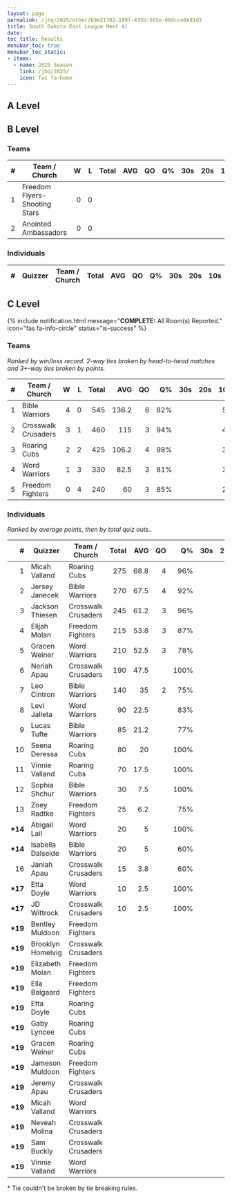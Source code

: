 ```yaml
---
layout: page
permalink: /jbq/2025/other/b9e21702-189f-435b-565e-08dcce0e81d3
title: South Dakota East League Meet #1
date: 
toc_title: Results
menubar_toc: true
menubar_toc_static:
- items:
  - name: 2025 Season
    link: /jbq/2025/
    icon: fas fa-home
---
```



## A Level

## B Level

### Teams
| # | Team / Church | W | L | Total | AVG | QO | Q% | 30s | 20s | 10s |
|--:|---|--:|--:|--:|--:|--:|--:|--:|--:|--:|
| 1 | Freedom Flyers- Shooting Stars | 0 | 0 |  |  |  |  |  |  |  |
| 2 | Anointed Ambassadors | 0 | 0 |  |  |  |  |  |  |  |

### Individuals
| # | Quizzer | Team / Church | Total | AVG | QO | Q% | 30s | 20s | 10s |
|--:|---|---|--:|--:|--:|--:|--:|--:|--:|

## C Level

{% include notification.html
   message="<b>COMPLETE:</b> All Room(s) Reported."
   icon="fas fa-info-circle"
   status="is-success" %}


### Teams

*Ranked by win/loss record. 2-way ties broken by head-to-head matches and 3+-way ties broken by points.*

| # | Team / Church | W | L | Total | AVG | QO | Q% | 30s | 20s | 10s |
|--:|---|--:|--:|--:|--:|--:|--:|--:|--:|--:|
| 1 | Bible Warriors | 4 | 0 | 545 | 136.2 | 6 | 82% |  |  | 53 |
| 2 | Crosswalk Crusaders | 3 | 1 | 460 | 115 | 3 | 94% |  |  | 44 |
| 3 | Roaring Cubs | 2 | 2 | 425 | 106.2 | 4 | 98% |  |  | 39 |
| 4 | Word Warriors | 1 | 3 | 330 | 82.5 | 3 | 81% |  |  | 34 |
| 5 | Freedom Fighters | 0 | 4 | 240 | 60 | 3 | 85% |  |  | 23 |

### Individuals

*Ranked by average points, then by total quiz outs..*

| # | Quizzer | Team / Church | Total | AVG | QO | Q% | 30s | 20s | 10s |
|--:|---|---|--:|--:|--:|--:|--:|--:|--:|
| 1 | Micah Valland | Roaring Cubs | 275 | 68.8 | 4 | 96% |  |  | 24 |
| 2 | Jersey Janecek | Bible Warriors | 270 | 67.5 | 4 | 92% |  |  | 23 |
| 3 | Jackson Thiesen | Crosswalk Crusaders | 245 | 61.2 | 3 | 96% |  |  | 22 |
| 4 | Elijah Molan | Freedom Fighters | 215 | 53.8 | 3 | 87% |  |  | 20 |
| 5 | Gracen Weiner | Word Warriors | 210 | 52.5 | 3 | 78% |  |  | 21 |
| 6 | Neriah Apau | Crosswalk Crusaders | 190 | 47.5 |  | 100% |  |  | 18 |
| 7 | Leo Cintron | Bible Warriors | 140 | 35 | 2 | 75% |  |  | 14 |
| 8 | Levi Jalleta | Word Warriors | 90 | 22.5 |  | 83% |  |  | 10 |
| 9 | Lucas Tufte | Bible Warriors | 85 | 21.2 |  | 77% |  |  | 10 |
| 10 | Seena Deressa | Roaring Cubs | 80 | 20 |  | 100% |  |  | 8 |
| 11 | Vinnie Valland | Roaring Cubs | 70 | 17.5 |  | 100% |  |  | 7 |
| 12 | Sophia Shchur | Bible Warriors | 30 | 7.5 |  | 100% |  |  | 3 |
| 13 | Zoey Radtke | Freedom Fighters | 25 | 6.2 |  | 75% |  |  | 3 |
| **\*14** | Abigail Lail | Word Warriors | 20 | 5 |  | 100% |  |  | 2 |
| **\*14** | Isabella Dalseide | Bible Warriors | 20 | 5 |  | 60% |  |  | 3 |
| 16 | Janiah Apau | Crosswalk Crusaders | 15 | 3.8 |  | 60% |  |  | 3 |
| **\*17** | Etta Doyle | Word Warriors | 10 | 2.5 |  | 100% |  |  | 1 |
| **\*17** | JD Wittrock | Crosswalk Crusaders | 10 | 2.5 |  | 100% |  |  | 1 |
| **\*19** | Bentley Muldoon | Freedom Fighters |  |  |  |  |  |  |  |
| **\*19** | Brooklyn Homelvig | Crosswalk Crusaders |  |  |  |  |  |  |  |
| **\*19** | Elizabeth Molan | Freedom Fighters |  |  |  |  |  |  |  |
| **\*19** | Ella Balgaard | Freedom Fighters |  |  |  |  |  |  |  |
| **\*19** | Etta Doyle | Roaring Cubs |  |  |  |  |  |  |  |
| **\*19** | Gaby Lyncee | Roaring Cubs |  |  |  |  |  |  |  |
| **\*19** | Gracen Weiner | Roaring Cubs |  |  |  |  |  |  |  |
| **\*19** | Jameson Muldoon | Freedom Fighters |  |  |  |  |  |  |  |
| **\*19** | Jeremy Apau | Crosswalk Crusaders |  |  |  |  |  |  |  |
| **\*19** | Micah Valland | Word Warriors |  |  |  |  |  |  |  |
| **\*19** | Neveah Molina | Crosswalk Crusaders |  |  |  |  |  |  |  |
| **\*19** | Sam Buckly | Crosswalk Crusaders |  |  |  |  |  |  |  |
| **\*19** | Vinnie Valland | Word Warriors |  |  |  |  |  |  |  |

\* Tie couldn't be broken by tie breaking rules.

